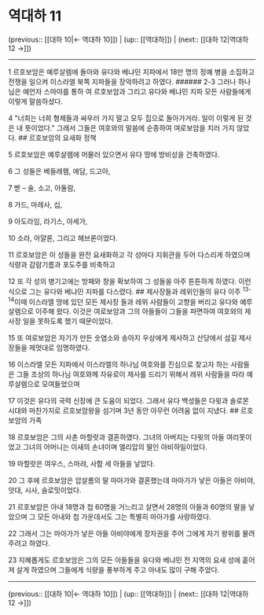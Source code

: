 # 역대하 11

(previous:: [[대하 10|← 역대하 10]]) | (up:: [[역대하]]) | (next:: [[대하 12|역대하 12 →]])

***




1 
르호보암은 예루살렘에 돌아와 유다와 베냐민 지파에서 18만 명의 정예 병을 소집하고 전쟁을 일으켜 이스라엘 북쪽 지파들을 장악하려고 하였다. ###### 2-3 그러나 하나님은 예언자 스마야를 통하 여 르호보암과 그리고 유다와 베냐민 지파 모든 사람들에게 이렇게 말씀하셨다. 



4 
"너희는 너희 형제들과 싸우러 가지 말고 모두 집으로 돌아가거라. 일이 이렇게 된 것은 내 뜻이었다." 그래서 그들은 여호와의 말씀에 순종하여 여로보암을 치러 가지 않았다. ## 르호보암의 요새화 정책 



5 
르호보암은 예루살렘에 머물러 있으면서 유다 땅에 방비성을 건축하였다. 



6 
그 성들은 베들레헴, 에담, 드고아, 



7 
벧 – 술, 소고, 아둘람, 



8 
가드, 마레사, 십, 



9 
아도라임, 라기스, 아세가, 



10 
소라, 아얄론, 그리고 헤브론이었다. 



11 
르호보암은 이 성들을 완전 요새화하고 각 성마다 지휘관을 두어 다스리게 하였으며 식량과 감람기름과 포도주를 비축하고 



12 
또 각 성의 병기고에는 방패와 창을 확보하여 그 성들을 아주 튼튼하게 하였다. 이런 식으로 그는 유다와 베냐민 지파를 다스렸다. ## 제사장들과 레위인들의 유다 이주 <sup class="versenum">13-14</sup>이때 이스라엘 땅에 있던 모든 제사장 들과 레위 사람들이 고향을 버리고 유다와 예루살렘으로 이주해 왔다. 이것은 여로보암과 그의 아들들이 그들을 파면하여 여호와의 제사장 일을 못하도록 했기 때문이었다. 



15 
또 여로보암은 자기가 만든 숫염소와 송아지 우상에게 제사하고 산당에서 섬길 제사장들을 제멋대로 임명하였다. 



16 
이스라엘 모든 지파에서 이스라엘의 하나님 여호와를 진심으로 찾고자 하는 사람들은 그들 조상의 하나님 여호와께 자유로이 제사를 드리기 위해서 레위 사람들을 따라 예루살렘으로 모여들었으며 



17 
이것은 유다의 국력 신장에 큰 도움이 되었다. 그래서 유다 백성들은 다윗과 솔로몬 시대와 마찬가지로 르호보암왕을 섬기며 3년 동안 아무런 어려움 없이 지냈다. ## 르호보암의 가족 



18 
르호보암은 그의 사촌 마할랏과 결혼하였다. 그녀의 아버지는 다윗의 아들 여리못이었고 그녀의 어머니는 이새의 손녀이며 엘리압의 딸인 아비하일이었다. 



19 
마할랏은 여우스, 스마랴, 사함 세 아들을 낳았다. 



20 
그 후에 르호보암은 압살롬의 딸 마아가와 결혼했는데 마아가가 낳은 아들은 아비야, 앗대, 시사, 슬로밋이었다. 



21 
르호보암은 아내 18명과 첩 60명을 거느리고 살면서 28명의 아들과 60명의 딸을 낳았으며 그 모든 아내와 첩 가운데서도 그는 특별히 마아가를 사랑하였다. 



22 
그래서 그는 마아가가 낳은 아들 아비야에게 장자권을 주어 그에게 자기 왕위를 물려 주려고 하였다. 



23 
지혜롭게도 르호보암은 그의 모든 아들들을 유다와 베냐민 전 지역의 요새 성에 흩어져 살게 하였으며 그들에게 식량을 풍부하게 주고 아내도 많이 구해 주었다.

***

(previous:: [[대하 10|← 역대하 10]]) | (up:: [[역대하]]) | (next:: [[대하 12|역대하 12 →]])
